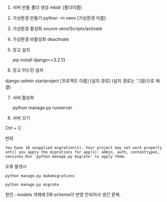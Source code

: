 1. 서버 만들 폴더 생성
  mkdir [폴더이름]
2. 가상환경 만들기
python -m venv [가상환경 이름]
3. 가상환경 활성화
source venv/Scripts/activate
4. 가상환경 비활성화
  deactivate
5. 장고 설치

  	pip install django==3.2.13

6. 장고 어드민 설치

  django-admin startproject [프로젝트 이름]  [설치 경로] (설치 경로는 '.'(점)으로 해결)

7. 서버 활성화

     python manage.py runserver

8. 서버 끄기

Ctrl + C



번외

```You have 18 unapplied migration(s). Your project may not work properly until you apply the migrations for app(s): admin, auth, contenttypes, sessions.Run 'python manage.py migrate' to apply them.```

오류 발생시

```python manage.py makemigrations```

```python manage.py migrate```

원인 : models 개체에 DB scheme이 반영 안되어서 생긴 문제.